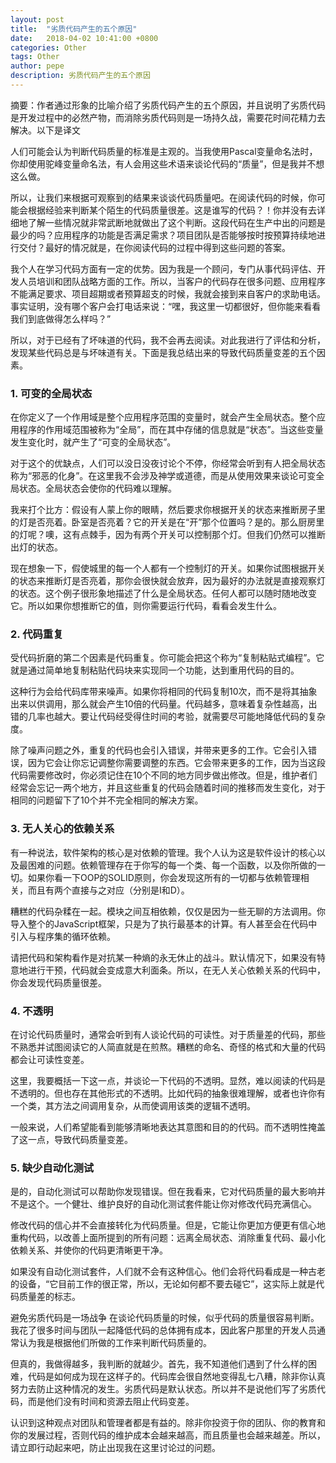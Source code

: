 ```yaml
---
layout: post
title:  "劣质代码产生的五个原因"
date:   2018-04-02 10:41:00 +0800
categories: Other
tags: Other
author: pepe
description: 劣质代码产生的五个原因
---
```


   
摘要：作者通过形象的比喻介绍了劣质代码产生的五个原因，并且说明了劣质代码是开发过程中的必然产物，而消除劣质代码则是一场持久战，需要花时间花精力去解决。以下是译文

人们可能会认为判断代码质量的标准是主观的。当我使用Pascal变量命名法时，你却使用驼峰变量命名法，有人会用这些术语来谈论代码的“质量”，但是我并不想这么做。

所以，让我们来根据可观察到的结果来谈谈代码质量吧。在阅读代码的时候，你可能会根据经验来判断某个陌生的代码质量很差。这是谁写的代码？！你并没有去详细地了解一些情况就非常武断地就做出了这个判断。这段代码在生产中出的问题是最少的吗？应用程序的功能是否满足需求？项目团队是否能够按时按预算持续地进行交付？最好的情况就是，在你阅读代码的过程中得到这些问题的答案。

我个人在学习代码方面有一定的优势。因为我是一个顾问，专门从事代码评估、开发人员培训和团队战略方面的工作。所以，当客户的代码存在很多问题、应用程序不能满足要求、项目超期或者预算超支的时候，我就会接到来自客户的求助电话。事实证明，没有哪个客户会打电话来说：“嘿，我这里一切都很好，但你能来看看我们到底做得怎么样吗？”

所以，对于已经有了坏味道的代码，我不会再去阅读。对此我进行了评估和分析，发现某些代码总是与坏味道有关。下面是我总结出来的导致代码质量变差的五个因素。

### **1. 可变的全局状态**
在你定义了一个作用域是整个应用程序范围的变量时，就会产生全局状态。整个应用程序的作用域范围被称为“全局”，而在其中存储的信息就是“状态”。当这些变量发生变化时，就产生了“可变的全局状态”。

对于这个的优缺点，人们可以没日没夜讨论个不停，你经常会听到有人把全局状态称为“邪恶的化身”。在这里我不会涉及神学或道德，而是从使用效果来谈论可变全局状态。全局状态会使你的代码难以理解。

我来打个比方：假设有人蒙上你的眼睛，然后要求你根据开关的状态来推断房子里的灯是否亮着。卧室是否亮着？它的开关是在“开”那个位置吗？是的。那么厨房里的灯呢？噢，这有点棘手，因为有两个开关可以控制那个灯。但我们仍然可以推断出灯的状态。

现在想象一下，假使城里的每一个人都有一个控制灯的开关。如果你试图根据开关的状态来推断灯是否亮着，那你会很快就会放弃，因为最好的办法就是直接观察灯的状态。这个例子很形象地描述了什么是全局状态。任何人都可以随时随地改变它。所以如果你想推断它的值，则你需要运行代码，看看会发生什么。

### **2. 代码重复**
受代码折磨的第二个因素是代码重复。你可能会把这个称为“复制粘贴式编程”。它就是通过简单地复制粘贴代码块来实现同一个功能，达到重用代码的目的。

这种行为会给代码库带来噪声。如果你将相同的代码复制10次，而不是将其抽象出来以供调用，那么就会产生10倍的代码量。代码越多，意味着复杂性越高，出错的几率也越大。要让代码经受得住时间的考验，就需要尽可能地降低代码的复杂度。

除了噪声问题之外，重复的代码也会引入错误，并带来更多的工作。它会引入错误，因为它会让你忘记调整你需要调整的东西。它会带来更多的工作，因为当这段代码需要修改时，你必须记住在10个不同的地方同步做出修改。但是，维护者们经常会忘记一两个地方，并且这些重复的代码会随着时间的推移而发生变化，对于相同的问题留下了10个并不完全相同的解决方案。

### **3. 无人关心的依赖关系**
有一种说法，软件架构的核心是对依赖的管理。我个人认为这是软件设计的核心以及最困难的问题。依赖管理存在于你写的每一个类、每一个函数，以及你所做的一切。如果你看一下OOP的SOLID原则，你会发现这所有的一切都与依赖管理相关，而且有两个直接与之对应（分别是I和D）。

糟糕的代码杂糅在一起。模块之间互相依赖，仅仅是因为一些无聊的方法调用。你导入整个的JavaScript框架，只是为了执行最基本的计算。有人甚至会在代码中引入与程序集的循环依赖。

请把代码和架构看作是对抗某一种熵的永无休止的战斗。默认情况下，如果没有特意地进行干预，代码就会变成意大利面条。所以，在无人关心依赖关系的代码中，你会发现代码质量很差。

### **4. 不透明**
在讨论代码质量时，通常会听到有人谈论代码的可读性。对于质量差的代码，那些不熟悉并试图阅读它的人简直就是在煎熬。糟糕的命名、奇怪的格式和大量的代码都会让可读性变差。

这里，我要概括一下这一点，并谈论一下代码的不透明。显然，难以阅读的代码是不透明的。但也存在其他形式的不透明。比如代码的抽象很难理解，或者也许你有一个类，其方法之间调用复杂，从而使调用该类的逻辑不透明。

一般来说，人们希望能看到能够清晰地表达其意图和目的的代码。而不透明性掩盖了这一点，导致代码质量变差。

### **5. 缺少自动化测试**
是的，自动化测试可以帮助你发现错误。但在我看来，它对代码质量的最大影响并不是这个。一个健壮、维护良好的自动化测试套件能让你对修改代码充满信心。

修改代码的信心并不会直接转化为代码质量。但是，它能让你更加方便更有信心地重构代码，以改善上面所提到的所有问题：远离全局状态、消除重复代码、最小化依赖关系、并使你的代码更清晰更干净。

如果没有自动化测试套件，人们就不会有这种信心。他们会将代码看成是一种古老的设备，“它目前工作的很正常，所以，无论如何都不要去碰它”，这实际上就是代码质量差的标志。

避免劣质代码是一场战争
在谈论代码质量的时候，似乎代码的质量很容易判断。我花了很多时间与团队一起降低代码的总体拥有成本，因此客户那里的开发人员通常认为我是根据他们所做的工作来判断代码质量的。

但真的，我做得越多，我判断的就越少。首先，我不知道他们遇到了什么样的困难，代码是如何成为现在这样子的。代码库会很自然地变得乱七八糟，除非你认真努力去防止这种情况的发生。劣质代码是默认状态。所以并不是说他们写了劣质代码，而是他们没有时间和资源去阻止代码变差。

认识到这种观点对团队和管理者都是有益的。除非你投资于你的团队、你的教育和你的发展过程，否则代码的维护成本会越来越高，而且质量也会越来越差。所以，请立即行动起来吧，防止出现我在这里讨论过的问题。
